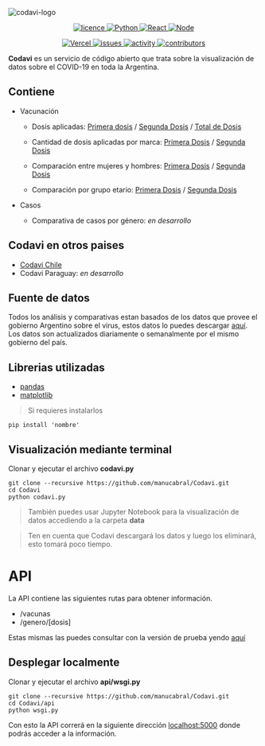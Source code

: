 ![codavi-logo](https://i.imgur.com/r92Bj5n.png)
<div align="center">
  <a href="https://github.com/manucabral/COVID-19-Davi/blob/main/LICENSE"><img src="https://img.shields.io/badge/License-Apache_2.0-red.svg" alt="licence"> </a>
  <a href="https://www.python.org/downloads/release/python-360/"><img src="https://img.shields.io/badge/python-3.9.1-blue.svg" alt="Python"> </a>
  <a href="https://es.reactjs.org/"><img src="https://img.shields.io/badge/React-16.8.6-blue.svg" alt="React"> </a>
  <a href="https://nodejs.org/es/"><img src="https://img.shields.io/badge/Node-14.15.3-00610d.svg" alt="Node"> </a>

  <a href="https://vercel.com"><img src="https://vercelbadge.vercel.app/api/andrewmanu/codavi-web" alt="Vercel"> </a>
  <a href="#"><img src="https://img.shields.io/github/issues/manucabral/Codavi" alt="issues"> </a>
  <a href="#"><img src="https://img.shields.io/github/commit-activity/m/manucabral/Codavi" alt="activity"> </a>
  <a href="#"><img src="https://img.shields.io/github/contributors/manucabral/Codavi" alt="contributors"> </a>
</div>

**Codavi** es un servicio de código abierto que trata sobre la visualización de datos sobre el COVID-19 en toda la Argentina.
## Contiene
- Vacunación
  - Dosis aplicadas: [Primera dosis](https://nbviewer.jupyter.org/github/manucabral/Codavi/blob/main/data/Primera_Dosis/DOSIS1-total.ipynb) / [Segunda Dosis](https://nbviewer.jupyter.org/github/manucabral/Codavi/blob/main/data//Segunda_dosis/DOSIS2-total.ipynb) / [Total de Dosis](https://nbviewer.jupyter.org/github/manucabral/Codavi/blob/main/data//Segunda%20dosis/DOSIS2-total.ipynb)
   - Cantidad de dosis aplicadas por marca: [Primera Dosis](https://nbviewer.jupyter.org/github/manucabral/Codavi/blob/main/data/Primera_Dosis/DOSIS1-VacunasAplicadas.ipynb) / [Segunda Dosis](https://nbviewer.jupyter.org/github/manucabral/Codavi/blob/main/data/Segunda_Dosis/DOSIS2-VacunasAplicadas.ipynb)

  - Comparación entre mujeres y hombres: [Primera Dosis](https://nbviewer.jupyter.org/github/manucabral/Codavi/blob/main/data/Primera_Dosis/DOSIS1-MasculineAndFeminineComparative.ipynb) / [Segunda Dosis](https://nbviewer.jupyter.org/github/manucabral/Codavi/blob/main/data//Segunda_Dosis/DOSIS2-MasculineAndFeminineComparative.ipynb)
  
  - Comparación por grupo etario: [Primera Dosis](https://nbviewer.jupyter.org/github/manucabral/Codavi/blob/main/data/Primera_Dosis/DOSIS1-GrupoEtarioComparativa.ipynb) / [Segunda Dosis](https://nbviewer.jupyter.org/github/manucabral/Codavi/blob/main/data/Segunda_Dosis/DOSIS2-GrupoEtarioComparativa.ipynb)
  
- Casos
  - Comparativa de casos por género: _en desarrollo_

## Codavi en otros paises
  - [Codavi Chile](https://github.com/leo1q/Codavi-CL)
  - Codavi Paraguay: _en desarrollo_

## Fuente de datos
Todos los análisis y comparativas estan basados de los datos que provee el gobierno Argentino sobre el virus, estos datos lo puedes descargar [aquí](https://datos.gob.ar/dataset/salud-vacunas-contra-covid-19-dosis-aplicadas-republica-argentina---registro-desagregado).
Los datos son actualizados diariamente o semanalmente por el mismo gobierno del país.

## Librerias utilizadas
- [pandas](https://github.com/pandas-dev/pandas)
- [matplotlib](https://github.com/matplotlib/matplotlib)
> Si requieres instalarlos
```
pip install 'nombre'
```

## Visualización mediante terminal
Clonar y ejecutar el archivo **codavi.py**
```
git clone --recursive https://github.com/manucabral/Codavi.git
cd Codavi
python codavi.py
```
> También puedes usar Jupyter Notebook para la visualización de datos accediendo a la carpeta **data**

> Ten en cuenta que Codavi descargará los datos y luego los eliminará, esto tomará poco tiempo.

# API
La API contiene las siguientes rutas para obtener información.

- /vacunas
- /genero/[dosis]

Estas mismas las puedes consultar con la versión de prueba yendo [aquí](http://codavi.herokuapp.com)

## Desplegar localmente
Clonar y ejecutar el archivo **api/wsgi.py**
```
git clone --recursive https://github.com/manucabral/Codavi.git
cd Codavi/api
python wsgi.py
```
Con esto la API correrá en la siguiente dirección [localhost:5000](http://localhost:5000) donde podrás acceder a la información.
